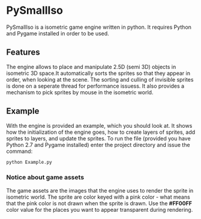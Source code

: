 # PySmallIso

PySmallIso is a isometric game engine written in python. It requires Python and Pygame installed in order to be used. 
## Features
The engine allows to place and manipulate 2.5D (semi 3D) objects in isometric 3D space.It automatically sorts the sprites so that they appear in order, when looking at the scene. The sorting and culling of invisible sprites is done on a seperate thread for performance issuess. It also provides a mechanism to pick sprites by mouse in the isometric world.

## Example
With the engine is provided an example, which you should look at. It shows how the initialization of the engine goes, how to create layers of sprites, add sprites to layers,  and update the sprites. 
To run the file (provided you have Python 2.7 and Pygame installed) enter the project directory and issue the command:
```sh
python Example.py
```
### Notice about game assets
The game assets are the images that the engine uses to render the sprite in isometric world. The sprite are color keyed with a pink color - what means that the pink color is not drawn when the sprite is drawn. Use the **#FF00FF** color value for the places you want to appear transparent during rendering. 


